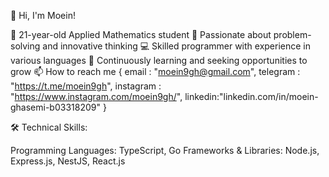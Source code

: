 👋 Hi, I'm Moein!

🧠 21-year-old Applied Mathematics student
🔢 Passionate about problem-solving and innovative thinking
💻 Skilled programmer with experience in various languages
🚀 Continuously learning and seeking opportunities to grow
📫 How to reach me {
        email : "moein9gh@gmail.com",
        telegram : "https://t.me/moein9gh",
        instagram : "https://www.instagram.com/moein9gh/",
        linkedin:"linkedin.com/in/moein-ghasemi-b03318209"
}

🛠️ Technical Skills:

Programming Languages: TypeScript, Go
Frameworks & Libraries: Node.js, Express.js, NestJS, React.js
